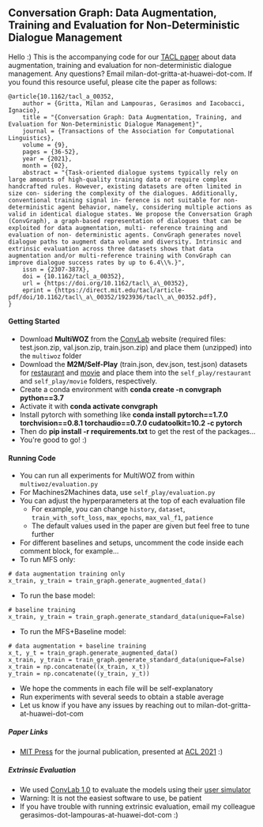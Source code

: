 ## Conversation Graph: Data Augmentation, Training and Evaluation for Non-Deterministic Dialogue Management

Hello :) This is the accompanying code for our [TACL paper](https://direct.mit.edu/tacl/article/doi/10.1162/tacl_a_00352/97777/Conversation-Graph-Data-Augmentation-Training-and) about data augmentation, training and evaluation for non-deterministic dialogue management. Any questions? Email milan-dot-gritta-at-huawei-dot-com. If you found this resource useful, please cite the paper as follows:

```
@article{10.1162/tacl_a_00352,
    author = {Gritta, Milan and Lampouras, Gerasimos and Iacobacci, Ignacio},
    title = "{Conversation Graph: Data Augmentation, Training, and Evaluation for Non-Deterministic Dialogue Management}",
    journal = {Transactions of the Association for Computational Linguistics},
    volume = {9},
    pages = {36-52},
    year = {2021},
    month = {02},
    abstract = "{Task-oriented dialogue systems typically rely on large amounts of high-quality training data or require complex handcrafted rules. However, existing datasets are often limited in size con- sidering the complexity of the dialogues. Additionally, conventional training signal in- ference is not suitable for non-deterministic agent behavior, namely, considering multiple actions as valid in identical dialogue states. We propose the Conversation Graph (ConvGraph), a graph-based representation of dialogues that can be exploited for data augmentation, multi- reference training and evaluation of non- deterministic agents. ConvGraph generates novel dialogue paths to augment data volume and diversity. Intrinsic and extrinsic evaluation across three datasets shows that data augmentation and/or multi-reference training with ConvGraph can improve dialogue success rates by up to 6.4\\%.}",
    issn = {2307-387X},
    doi = {10.1162/tacl_a_00352},
    url = {https://doi.org/10.1162/tacl\_a\_00352},
    eprint = {https://direct.mit.edu/tacl/article-pdf/doi/10.1162/tacl\_a\_00352/1923936/tacl\_a\_00352.pdf},
}
```

#### Getting Started

- Download **MultiWOZ** from the [ConvLab](https://github.com/ConvLab/ConvLab/tree/master/data/multiwoz) website (required files: test.json.zip, val.json.zip, train.json.zip) and place them (unzipped) into the `multiwoz` folder
- Download the **M2M/Self-Play** (train.json, dev.json, test.json) datasets for [restaurant](https://github.com/google-research-datasets/simulated-dialogue/tree/master/sim-R) and [movie](https://github.com/google-research-datasets/simulated-dialogue/tree/master/sim-M) and place them into the `self_play/restaurant` and `self_play/movie` folders, respectively.
- Create a conda environment with **conda create -n convgraph python==3.7**
- Activate it with **conda activate convgraph**
- Install pytorch with something like **conda install pytorch==1.7.0 torchvision==0.8.1 torchaudio==0.7.0 cudatoolkit=10.2 -c pytorch**
- Then do **pip install -r requirements.txt** to get the rest of the packages...
- You're good to go! :)

#### Running Code

- You can run all experiments for MultiWOZ from within `multiwoz/evaluation.py`
- For Machines2Machines data, use `self_play/evaluation.py`
- You can adjust the hyperparameters at the top of each evaluation file
  - For example, you can change `history`, `dataset`, `train_with_soft_loss`, `max_epochs`, `max_val_f1`, `patience`
  - The default values used in the paper are given but feel free to tune further
- For different baselines and setups, uncomment the code inside each comment block, for example... 
- To run MFS only:
```
# data augmentation training only
x_train, y_train = train_graph.generate_augmented_data()
```
- To run the base model:
```
# baseline training
x_train, y_train = train_graph.generate_standard_data(unique=False)
```
- To run the MFS+Baseline model:
```
# data augmentation + baseline training
x_t, y_t = train_graph.generate_augmented_data()
x_train, y_train = train_graph.generate_standard_data(unique=False)
x_train = np.concatenate((x_train, x_t))
y_train = np.concatenate((y_train, y_t))
```  

- We hope the comments in each file will be self-explanatory
- Run experiments with several seeds to obtain a stable average
- Let us know if you have any issues by reaching out to milan-dot-gritta-at-huawei-dot-com

##### Paper Links

- [MIT Press](https://direct.mit.edu/tacl/article/doi/10.1162/tacl_a_00352/97777/Conversation-Graph-Data-Augmentation-Training-and) for the journal publication, presented at [ACL 2021](https://aclanthology.org/2021.tacl-1.3/) :)

##### Extrinsic Evaluation

- We used [ConvLab 1.0](https://github.com/ConvLab/ConvLab) to evaluate the models using their [user simulator](https://github.com/ConvLab/ConvLab#evaluation)
- Warning: It is not the easiest software to use, be patient
- If you have trouble with running extrinsic evaluation, email my colleague gerasimos-dot-lampouras-at-huawei-dot-com :)
